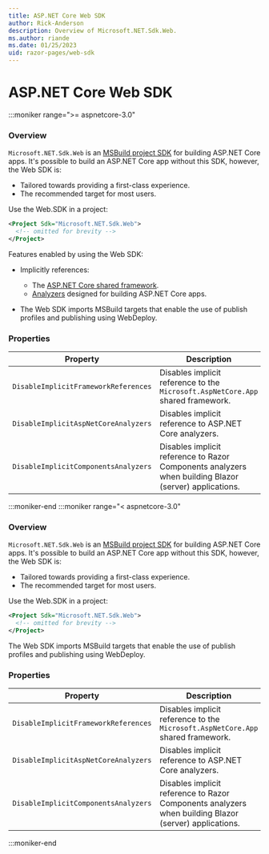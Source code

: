 ```yaml
---
title: ASP.NET Core Web SDK
author: Rick-Anderson
description: Overview of Microsoft.NET.Sdk.Web.
ms.author: riande
ms.date: 01/25/2023
uid: razor-pages/web-sdk
---
```


# ASP.NET Core Web SDK

 :::moniker range=">= aspnetcore-3.0"

### Overview

`Microsoft.NET.Sdk.Web` is an [MSBuild project SDK](/visualstudio/msbuild/how-to-use-project-sdk) for building ASP.NET Core apps. It's possible to build an ASP.NET Core app without this SDK, however, the Web SDK is:

* Tailored towards providing a first-class experience.
* The recommended target for most users.

Use the Web.SDK in a project:

  ```xml
  <Project Sdk="Microsoft.NET.Sdk.Web">
    <!-- omitted for brevity -->
  </Project>
  ```

Features enabled by using the Web SDK:

* Implicitly references:

  * The [ASP.NET Core shared framework](xref:fundamentals/metapackage-app).
  * [Analyzers](/visualstudio/extensibility/getting-started-with-roslyn-analyzers) designed for building ASP.NET Core apps.
* The Web SDK imports MSBuild targets that enable the use of publish profiles and publishing using WebDeploy.

### Properties

| Property | Description |
| -------- | ----------- |
| `DisableImplicitFrameworkReferences` | Disables implicit reference to the `Microsoft.AspNetCore.App` shared framework. |
| `DisableImplicitAspNetCoreAnalyzers` | Disables implicit reference to ASP.NET Core analyzers. |
| `DisableImplicitComponentsAnalyzers` | Disables implicit reference to Razor Components analyzers when building Blazor (server) applications. |

:::moniker-end
:::moniker range="< aspnetcore-3.0"

### Overview

`Microsoft.NET.Sdk.Web` is an [MSBuild project SDK](/visualstudio/msbuild/how-to-use-project-sdk) for building ASP.NET Core apps. It's possible to build an ASP.NET Core app without this SDK, however, the Web SDK is:

* Tailored towards providing a first-class experience.
* The recommended target for most users.

Use the Web.SDK in a project:

  ```xml
  <Project Sdk="Microsoft.NET.Sdk.Web">
    <!-- omitted for brevity -->
  </Project>
  ```

The Web SDK imports MSBuild targets that enable the use of publish profiles and publishing using WebDeploy.

### Properties

| Property | Description |
| -------- | ----------- |
| `DisableImplicitFrameworkReferences` | Disables implicit reference to the `Microsoft.AspNetCore.App` shared framework. |
| `DisableImplicitAspNetCoreAnalyzers` | Disables implicit reference to ASP.NET Core analyzers. |
| `DisableImplicitComponentsAnalyzers` | Disables implicit reference to Razor Components analyzers when building Blazor (server) applications. |

:::moniker-end
